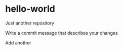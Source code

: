# hello-world

Just another repository

Write a commit message that describes your changes

Add another
